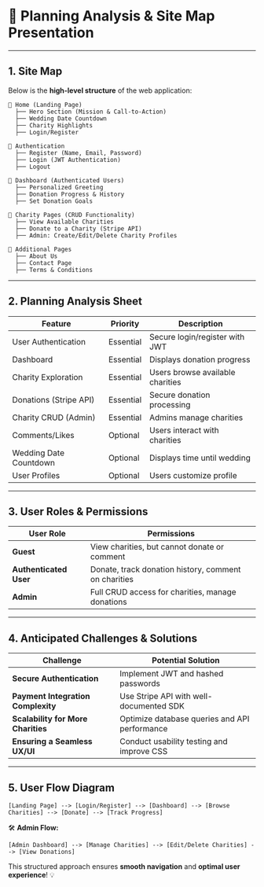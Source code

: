 # **📌 Planning Analysis & Site Map Presentation**  

---

## **1. Site Map**  

Below is the **high-level structure** of the web application:  

```
📍 Home (Landing Page)
  ├── Hero Section (Mission & Call-to-Action)
  ├── Wedding Date Countdown
  ├── Charity Highlights  
  ├── Login/Register  

📍 Authentication  
  ├── Register (Name, Email, Password)  
  ├── Login (JWT Authentication)  
  ├── Logout  

📍 Dashboard (Authenticated Users)  
  ├── Personalized Greeting  
  ├── Donation Progress & History  
  ├── Set Donation Goals  

📍 Charity Pages (CRUD Functionality)  
  ├── View Available Charities  
  ├── Donate to a Charity (Stripe API)  
  ├── Admin: Create/Edit/Delete Charity Profiles  

📍 Additional Pages  
  ├── About Us  
  ├── Contact Page  
  ├── Terms & Conditions  
```

---

## **2. Planning Analysis Sheet**  

| **Feature**            | **Priority** | **Description** |
|------------------------|-------------|----------------|
| User Authentication    | Essential   | Secure login/register with JWT |
| Dashboard             | Essential   | Displays donation progress |
| Charity Exploration   | Essential   | Users browse available charities |
| Donations (Stripe API) | Essential   | Secure donation processing |
| Charity CRUD (Admin)   | Essential   | Admins manage charities |
| Comments/Likes        | Optional    | Users interact with charities |
| Wedding Date Countdown | Optional    | Displays time until wedding |
| User Profiles         | Optional    | Users customize profile |

---

## **3. User Roles & Permissions**  

| **User Role**         | **Permissions** |
|----------------------|----------------|
| **Guest**           | View charities, but cannot donate or comment |
| **Authenticated User** | Donate, track donation history, comment on charities |
| **Admin**           | Full CRUD access for charities, manage donations |

---

## **4. Anticipated Challenges & Solutions**  

| **Challenge**                        | **Potential Solution** |
|---------------------------------------|------------------------|
| **Secure Authentication** | Implement JWT and hashed passwords |
| **Payment Integration Complexity** | Use Stripe API with well-documented SDK |
| **Scalability for More Charities** | Optimize database queries and API performance |
| **Ensuring a Seamless UX/UI** | Conduct usability testing and improve CSS |

---

## **5. User Flow Diagram**  

```
[Landing Page] --> [Login/Register] --> [Dashboard] --> [Browse Charities] --> [Donate] --> [Track Progress]
```

🛠 **Admin Flow:**  
```
[Admin Dashboard] --> [Manage Charities] --> [Edit/Delete Charities] --> [View Donations]
```

This structured approach ensures **smooth navigation** and **optimal user experience**! 💡